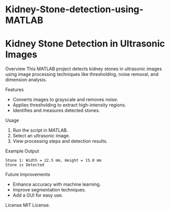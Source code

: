# Kidney-Stone-detection-using-MATLAB
# Kidney Stone Detection in Ultrasonic Images

Overview
This MATLAB project detects kidney stones in ultrasonic images using image processing techniques like thresholding, noise removal, and dimension analysis.

Features
- Converts images to grayscale and removes noise.
- Applies thresholding to extract high-intensity regions.
- Identifies and measures detected stones.

Usage
1. Run the script in MATLAB.
2. Select an ultrasonic image.
3. View processing steps and detection results.

Example Output
```
Stone 1: Width = 22.5 mm, Height = 15.0 mm
Stone is Detected
```
Future Improvements
- Enhance accuracy with machine learning.
- Improve segmentation techniques.
- Add a GUI for easy use.

License
MIT License.


